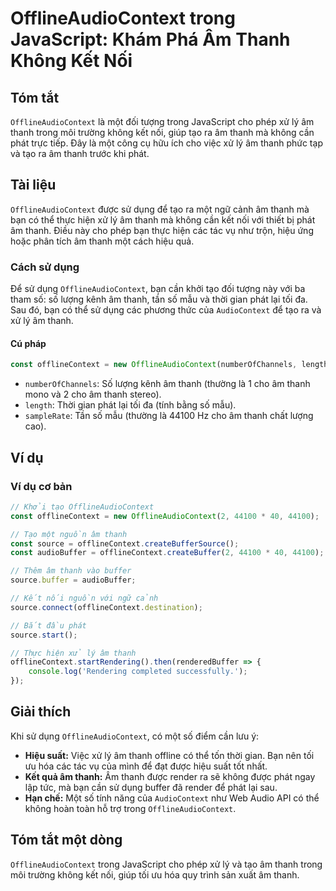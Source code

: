 <!--
Meta Description: # OfflineAudioContext trong JavaScript: Khám Phá Âm Thanh Không Kết Nối ## Tóm tắt `OfflineAudioContext` là một đối tượng trong JavaScript cho phép xử...
Meta Keywords: thanh, offlineaudiocontext, một, tạo, phát
-->

# OfflineAudioContext trong JavaScript: Khám Phá Âm Thanh Không Kết Nối

## Tóm tắt
`OfflineAudioContext` là một đối tượng trong JavaScript cho phép xử lý âm thanh trong môi trường không kết nối, giúp tạo ra âm thanh mà không cần phát trực tiếp. Đây là một công cụ hữu ích cho việc xử lý âm thanh phức tạp và tạo ra âm thanh trước khi phát.

## Tài liệu
`OfflineAudioContext` được sử dụng để tạo ra một ngữ cảnh âm thanh mà bạn có thể thực hiện xử lý âm thanh mà không cần kết nối với thiết bị phát âm thanh. Điều này cho phép bạn thực hiện các tác vụ như trộn, hiệu ứng hoặc phân tích âm thanh một cách hiệu quả. 

### Cách sử dụng
Để sử dụng `OfflineAudioContext`, bạn cần khởi tạo đối tượng này với ba tham số: số lượng kênh âm thanh, tần số mẫu và thời gian phát lại tối đa. Sau đó, bạn có thể sử dụng các phương thức của `AudioContext` để tạo ra và xử lý âm thanh.

#### Cú pháp
```javascript
const offlineContext = new OfflineAudioContext(numberOfChannels, length, sampleRate);
```

- `numberOfChannels`: Số lượng kênh âm thanh (thường là 1 cho âm thanh mono và 2 cho âm thanh stereo).
- `length`: Thời gian phát lại tối đa (tính bằng số mẫu).
- `sampleRate`: Tần số mẫu (thường là 44100 Hz cho âm thanh chất lượng cao).

## Ví dụ
### Ví dụ cơ bản
```javascript
// Khởi tạo OfflineAudioContext
const offlineContext = new OfflineAudioContext(2, 44100 * 40, 44100);

// Tạo một nguồn âm thanh
const source = offlineContext.createBufferSource();
const audioBuffer = offlineContext.createBuffer(2, 44100 * 40, 44100);

// Thêm âm thanh vào buffer
source.buffer = audioBuffer;

// Kết nối nguồn với ngữ cảnh
source.connect(offlineContext.destination);

// Bắt đầu phát
source.start();

// Thực hiện xử lý âm thanh
offlineContext.startRendering().then(renderedBuffer => {
    console.log('Rendering completed successfully.');
});
```

## Giải thích
Khi sử dụng `OfflineAudioContext`, có một số điểm cần lưu ý:
- **Hiệu suất:** Việc xử lý âm thanh offline có thể tốn thời gian. Bạn nên tối ưu hóa các tác vụ của mình để đạt được hiệu suất tốt nhất.
- **Kết quả âm thanh:** Âm thanh được render ra sẽ không được phát ngay lập tức, mà bạn cần sử dụng buffer đã render để phát lại sau.
- **Hạn chế:** Một số tính năng của `AudioContext` như Web Audio API có thể không hoàn toàn hỗ trợ trong `OfflineAudioContext`.

## Tóm tắt một dòng
`OfflineAudioContext` trong JavaScript cho phép xử lý và tạo âm thanh trong môi trường không kết nối, giúp tối ưu hóa quy trình sản xuất âm thanh.